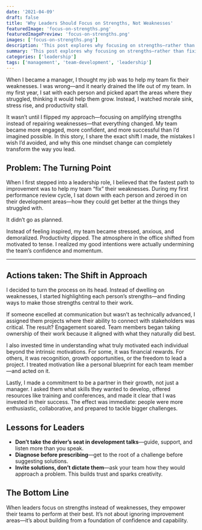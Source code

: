 ```yaml
---
date: '2021-04-09'
draft: false
title: 'Why Leaders Should Focus on Strengths, Not Weaknesses'
featuredImage: 'focus-on-strengths.png'
featuredImagePreview: 'focus-on-strengths.png'
images: ['focus-on-strengths.png']
description: 'This post explores why focusing on strengths—rather than fixing weaknesses—can boost team morale, improve collaboration, and drive better results. It shares practical lessons and strategies leaders can use to bring out the best in their teams.'
summary: 'This post explores why focusing on strengths—rather than fixing weaknesses—can boost team morale, improve collaboration, and drive better results. It shares practical lessons and strategies leaders can use to bring out the best in their teams.'
categories: ['leadership']
tags: ['management', 'team-development', 'leadership']
---
```


When I became a manager, I thought my job was to help my team fix their weaknesses. I was wrong—and it nearly drained the life out of my team. In my first year, I sat with each person and picked apart the areas where they struggled, thinking it would help them grow. Instead, I watched morale sink, stress rise, and productivity stall.

It wasn’t until I flipped my approach—focusing on amplifying strengths instead of repairing weaknesses—that everything changed. My team became more engaged, more confident, and more successful than I’d imagined possible. In this story, I share the exact shift I made, the mistakes I wish I’d avoided, and why this one mindset change can completely transform the way you lead.

## Problem: The Turning Point

When I first stepped into a leadership role, I believed that the fastest path to improvement was to help my team “fix” their weaknesses. During my first performance review cycle, I sat down with each person and zeroed in on their development areas—how they could get better at the things they struggled with.

It didn’t go as planned.

Instead of feeling inspired, my team became stressed, anxious, and demoralized. Productivity dipped. The atmosphere in the office shifted from motivated to tense. I realized my good intentions were actually undermining the team’s confidence and momentum.

---

## Actions taken: The Shift in Approach

I decided to turn the process on its head. Instead of dwelling on weaknesses, I started highlighting each person’s strengths—and finding ways to make those strengths central to their work.

If someone excelled at communication but wasn’t as technically advanced, I assigned them projects where their ability to connect with stakeholders was critical. The result? Engagement soared. Team members began taking ownership of their work because it aligned with what they naturally did best.

I also invested time in understanding what truly motivated each individual beyond the intrinsic motivations. For some, it was financial rewards. For others, it was recognition, growth opportunities, or the freedom to lead a project. I treated motivation like a personal blueprint for each team member—and acted on it.

Lastly, I made a commitment to be a partner in their growth, not just a manager. I asked them what skills they wanted to develop, offered resources like training and conferences, and made it clear that I was invested in their success. The effect was immediate: people were more enthusiastic, collaborative, and prepared to tackle bigger challenges.

## Lessons for Leaders

* **Don’t take the driver’s seat in development talks**—guide, support, and listen more than you speak.  
* **Diagnose before prescribing**—get to the root of a challenge before suggesting solutions.  
* **Invite solutions, don’t dictate them**—ask your team how they would approach a problem. This builds trust and sparks creativity.

## The Bottom Line

When leaders focus on strengths instead of weaknesses, they empower their teams to perform at their best. It’s not about ignoring improvement areas—it’s about building from a foundation of confidence and capability.
